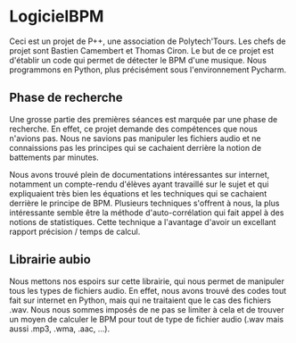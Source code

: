 # LogicielBPM
Ceci est un projet de P++, une association de Polytech'Tours. Les chefs de projet sont Bastien Camembert et Thomas Ciron. Le but de ce projet est d'établir un code qui permet de détecter le BPM d'une musique.
Nous programmons en Python, plus précisément sous l'environnement Pycharm.

## Phase de recherche
Une grosse partie des premières séances est marquée par une phase de recherche. En effet, ce projet demande des compétences que nous n'avions pas. Nous ne savions pas manipuler les fichiers audio et ne connaissions pas les principes qui se cachaient derrière la notion de battements par minutes.

Nous avons trouvé plein de documentations intéressantes sur internet, notamment un compte-rendu d'élèves ayant travaillé sur le sujet et qui expliquaient très bien les équations et les techniques qui se cachaient derrière le principe de BPM. Plusieurs techniques s'offrent à nous, la plus intéressante semble être la méthode d'auto-corrélation qui fait appel à des notions de statistiques. Cette technique a l'avantage d'avoir un excellant rapport précision / temps de calcul.

## Librairie aubio
Nous mettons nos espoirs sur cette librairie, qui nous permet de manipuler tous les types de fichiers audio. En effet, nous avons trouvé des codes tout fait sur internet en Python, mais qui ne traitaient que le cas des fichiers .wav. Nous nous sommes imposés de ne pas se limiter à cela et de trouver un moyen de calculer le BPM pour tout de type de fichier audio (.wav mais aussi .mp3, .wma, .aac, ...).